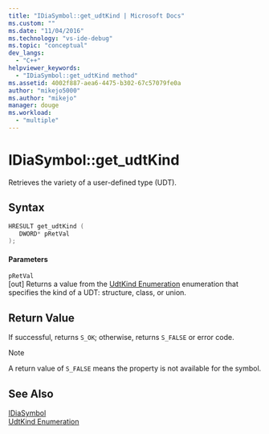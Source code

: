 ```yaml
---
title: "IDiaSymbol::get_udtKind | Microsoft Docs"
ms.custom: ""
ms.date: "11/04/2016"
ms.technology: "vs-ide-debug"
ms.topic: "conceptual"
dev_langs: 
  - "C++"
helpviewer_keywords: 
  - "IDiaSymbol::get_udtKind method"
ms.assetid: 4002f887-aea6-4475-b302-67c57079fe0a
author: "mikejo5000"
ms.author: "mikejo"
manager: douge
ms.workload: 
  - "multiple"
---
```

# IDiaSymbol::get_udtKind
Retrieves the variety of a user-defined type (UDT).  
  
## Syntax  
  
```C++  
HRESULT get_udtKind (   
   DWORD* pRetVal  
);  
```  
  
#### Parameters  
 `pRetVal`  
 [out] Returns a value from the [UdtKind Enumeration](../../debugger/debug-interface-access/udtkind.md) enumeration that specifies the kind of a UDT: structure, class, or union.  
  
## Return Value  
 If successful, returns `S_OK`; otherwise, returns `S_FALSE` or error code.  
  
> [!NOTE]
>  A return value of `S_FALSE` means the property is not available for the symbol.  
  
## See Also  
 [IDiaSymbol](../../debugger/debug-interface-access/idiasymbol.md)   
 [UdtKind Enumeration](../../debugger/debug-interface-access/udtkind.md)